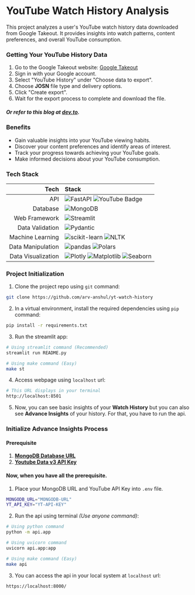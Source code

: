 # YouTube Watch History Analysis

This project analyzes a user's YouTube watch history data downloaded from Google Takeout. It provides insights into watch patterns, content preferences, and overall YouTube consumption.

### Getting Your YouTube History Data

1. Go to the Google Takeout website: [Google Takeout](https://takeout.google.com/)
2. Sign in with your Google account.
3. Select "YouTube History" under "Choose data to export".
4. Choose **JOSN** file type and delivery options.
5. Click "Create export".
6. Wait for the export process to complete and download the file.

##### Or refer to this blog at [dev.to](https://dev.to/ubershmekel/what-did-i-watch-most-on-youtube-1ol2).

### Benefits

- Gain valuable insights into your YouTube viewing habits.
- Discover your content preferences and identify areas of interest.
- Track your progress towards achieving your YouTube goals.
- Make informed decisions about your YouTube consumption.

### Tech Stack

|               Tech | Stack                                                                                                                                                                                                                                                          |
| -----------------: | :------------------------------------------------------------------------------------------------------------------------------------------------------------------------------------------------------------------------------------------------------------- |
|                API | ![FastAPI](https://img.shields.io/badge/FastAPI-009688?logo=fastapi&logoColor=fff) ![YouTube Badge](https://img.shields.io/badge/YouTube-F00?logo=youtube&logoColor=fff)                                                                                       |
|           Database | ![MongoDB](https://img.shields.io/badge/MongoDB-47A248?logo=mongodb&logoColor=fff)                                                                                                                                                                             |
|      Web Framework | ![Streamlit](https://img.shields.io/badge/Streamlit-FF4B4B?logo=streamlit&logoColor=fff)                                                                                                                                                                       |
|    Data Validation | ![Pydantic](https://img.shields.io/badge/Pydantic-E92063?logo=pydantic&logoColor=fff)                                                                                                                                                                          |
|   Machine Learning | ![scikit-learn](https://img.shields.io/badge/scikit--learn-F7931E?logo=scikitlearn&logoColor=fff) ![NLTK](https://img.shields.io/badge/NLTK-3776AB?logo=python&logoColor=fff)                                                                                  |
|  Data Manipulation | ![pandas](https://img.shields.io/badge/pandas-150458?logo=pandas&logoColor=fff) ![Polars](https://img.shields.io/badge/Polars-CD792C?logo=polars&logoColor=fff)                                                                                                |
| Data Visualization | ![Plotly](https://img.shields.io/badge/Plotly-3F4F75?logo=plotly&logoColor=fff) ![Matplotlib](https://img.shields.io/badge/Matplotlib-3776AB?logo=matplotlib&logoColor=fff) ![Seaborn](https://img.shields.io/badge/Seaborn-3776AB?logo=seaborn&logoColor=fff) |

### Project Initialization

1. Clone the project repo using `git` command:

```sh
git clone https://github.com/arv-anshul/yt-watch-history
```

2. In a virtual environment, install the required dependencies using `pip` command:

```sh
pip install -r requirements.txt
```

3. Run the streamlit app:

```sh
# Using streamlit command (Recommended)
streamlit run README.py

# Using make command (Easy)
make st
```

4. Access webpage using `localhost` url:

```sh
# This URL displays in your terminal
http://localhost:8501
```

5. Now, you can see basic insights of your **Watch History** but you can also see **Advance Insights** of your history. For that, you have to run the api.

### Initialize Advance Insights Process

#### Prerequisite

1. [**MongoDB Database URL**](https://mongodb.com)
2. [**Youtube Data v3 API Key**](https://developers.google.com/youtube/v3/docs/)

#### Now, when you have all the prerequisite.

1. Place your MongoDB URL and YouTube API Key into `.env` file.

```sh
MONGODB_URL="MONGODB-URL"
YT_API_KEY="YT-API-KEY"
```

2. Run the api using terminal _(Use anyone command)_:

```sh
# Using python command
python -m api.app

# Using uvicorn command
uvicorn api.app:app

# Using make command (Easy)
make api
```

3. You can access the api in your local system at `localhost` url:

```sh
https://localhost:8000/
```
